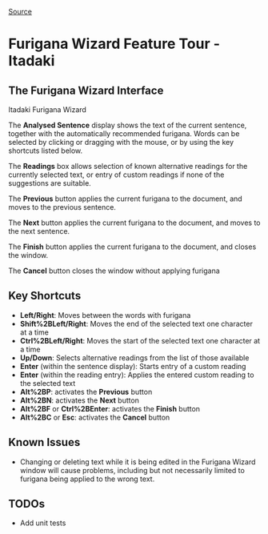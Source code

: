 
[Source](http://web.archive.org/web/20080113194046/http://itadaki.org/wiki/index.php/Furigana_Wizard_Feature_Tour "Permalink to Furigana Wizard Feature Tour - Itadaki")

# Furigana Wizard Feature Tour - Itadaki

##  The Furigana Wizard Interface

Itadaki Furigana Wizard

The **Analysed Sentence** display shows the text of the current sentence, together with the automatically recommended furigana. Words can be selected by clicking or dragging with the mouse, or by using the key shortcuts listed below.

The **Readings** box allows selection of known alternative readings for the currently selected text, or entry of custom readings if none of the suggestions are suitable.

The **Previous** button applies the current furigana to the document, and moves to the previous sentence.

The **Next** button applies the current furigana to the document, and moves to the next sentence.

The **Finish** button applies the current furigana to the document, and closes the window.

The **Cancel** button closes the window without applying furigana

##  Key Shortcuts

  * **Left/Right**: Moves between the words with furigana
  * **Shift%2BLeft/Right**: Moves the end of the selected text one character at a time
  * **Ctrl%2BLeft/Right**: Moves the start of the selected text one character at a time
  * **Up/Down**: Selects alternative readings from the list of those available
  * **Enter** (within the sentence display): Starts entry of a custom reading
  * **Enter** (within the reading entry): Applies the entered custom reading to the selected text
  * **Alt%2BP**: activates the **Previous** button
  * **Alt%2BN**: activates the **Next** button
  * **Alt%2BF** or **Ctrl%2BEnter**: activates the **Finish** button
  * **Alt%2BC** or **Esc**: activates the **Cancel** button

##  Known Issues

  * Changing or deleting text while it is being edited in the Furigana Wizard window will cause problems, including but not necessarily limited to furigana being applied to the wrong text.

## TODOs

 * Add unit tests
